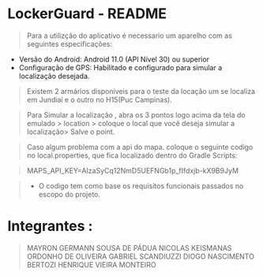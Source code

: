 # LockerGuard - README

> Para a utilizção do aplicativo é necessario um aparelho com as seguintes especificações:
* Versão do Android: Android 11.0 (API Nível 30) ou superior
* Configuração de GPS: Habilitado e configurado para simular a localização desejada.

>Existem 2 armários disponiveis para o teste da locação um se localiza em Jundiaí e o outro no H15(Puc Campinas).

>Para Simular a localização , abra os 3 pontos logo acima da tela do emulado > location > coloque o local que você deseja simular a localização> Salve o point.

>Caso algum problema com a api do mapa. coloque o seguinte codigo no local.properties, que fica localizado dentro do Gradle Scripts:

>MAPS_API_KEY=AIzaSyCq12NmD5UEFNGb1p_fIfdxjb-kX9B9JyM

>* O codigo tem como base os requisitos funcionais passados no escopo do projeto.

# Integrantes :

> MAYRON GERMANN SOUSA DE PÁDUA
> NICOLAS KEISMANAS ORDONHO DE OLIVEIRA
> GABRIEL SCANDIUZZI
> DIOGO NASCIMENTO BERTOZI
> HENRIQUE VIEIRA MONTEIRO